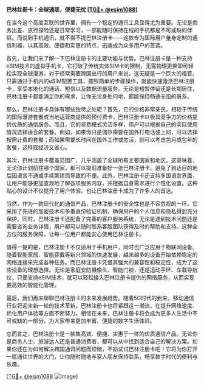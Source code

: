 **巴林註冊卡：全球通联，便捷无忧 [[TG💪+ @esim1088](https://t.me/s/esim1088)]**

在当今这个高度互联的世界里，拥有一个稳定的通讯工具显得尤为重要。无论是商务出差、旅行探险还是日常学习，一部能随时保持在线的手机都是不可或缺的伴侣。而说到手机通讯，就不得不提巴林注册卡——这款专为国际用户量身定制的通信利器，以其高效、便捷和实惠的特点，迅速成为众多用户的首选。

首先，让我们来了解一下巴林注册卡的主要功能与优势。巴林注册卡是一种支持eSIM技术的虚拟手机卡，它打破了传统实体SIM卡的限制，无需物理更换即可轻松实现全球漫游。对于经常需要跨国出行的用户来说，这无疑是一个巨大的福音。只需通过手机内的eSIM配置工具，按照简单的步骤操作，就能快速激活巴林注册卡，享受本地化的通话、短信以及数据流量服务。无论是短暂停留还是长期居住，巴林注册卡都能满足你的需求，让你无论身处何地，都能保持畅通无阻的联系。

那么，巴林注册卡具体有哪些独特之处呢？首先，它的价格非常亲民。相较于传统的国际漫游套餐或当地运营商提供的预付费卡，巴林注册卡以极具竞争力的价格提供优质的通信服务。而且，它的资费模式灵活多样，用户可以根据自己的实际使用情况选择适合的套餐。例如，如果你只是偶尔需要在国外打电话或上网，可以选择按需计费的套餐；而如果需要长时间在国外工作或生活，则可以考虑包月或包年的套餐，这样既经济又省心。

其次，巴林注册卡覆盖范围广，几乎涵盖了全球所有主要国家和地区。这意味着，无论你计划前往哪个国家，都可以提前准备好一张巴林注册卡，避免了到达目的地后因语言不通或手续繁琐而导致的不便。此外，巴林注册卡还支持多国语言界面，让用户能够更加直观地了解各项服务内容，并根据自身需求进行个性化设置。这种贴心的设计不仅提升了用户体验，也让巴林注册卡成为了许多人的首选。

当然，作为一款现代化的通信产品，巴林注册卡的安全性也是不容忽视的一环。它采用了先进的加密技术和多重身份验证机制，确保用户的个人信息和隐私得到充分保护。同时，巴林注册卡还配备了完善的客户服务系统，无论是遇到技术问题还是需要咨询业务详情，用户都可以随时联系客服团队获得及时的帮助和支持。这种全方位的服务保障，让每一位用户都能安心使用巴林注册卡。

值得一提的是，巴林注册卡不仅适用于手机用户，同时也广泛应用于物联网设备。随着智能家居、智能穿戴等新兴领域的快速发展，越来越多的设备开始依赖稳定的网络连接来完成各种任务。而巴林注册卡凭借其强大的兼容性和稳定性，成为了这些设备的理想选择。无论是家庭安防摄像头、智能门锁，还是运动手环、车载导航仪，只要支持eSIM技术，就可以轻松接入巴林注册卡提供的网络服务，从而实现更高效的智能化管理。

最后，我们再来聊聊巴林注册卡的未来发展趋势。随着5G时代的到来，移动通信行业将迎来新一轮的技术革新。巴林注册卡也将紧跟这一潮流，在提升网络速度、优化用户体验等方面不断努力。相信在未来，巴林注册卡将会成为更多人生活中不可或缺的一部分，为大家带来更加丰富、便捷的数字生活体验。

总而言之，巴林注册卡是一款集高效、便捷、实惠于一体的优质通信产品。无论你是商务人士、旅游达人还是普通消费者，都可以从中找到适合自己的解决方案。如果你还在为如何解决跨国通讯问题而烦恼，不妨试试巴林注册卡吧！它将为你打开一扇通往世界的大门，让你随时随地与家人朋友保持联系，畅享数字时代的便利与乐趣。

[[TG💪+ @esim1088](https://t.me/s/esim1088) ![Image](https://i.postimg.cc/4NQfJmqS/Snipaste-2025-05-13-00-14-12.png)]